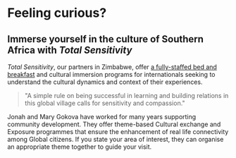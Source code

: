 # Feeling <span class="accent-color-main">curious?</span>

## Immerse yourself in the culture of Southern Africa with *Total Sensitivity*

*Total Sensitivity*, our partners in Zimbabwe, offer [a fully-staffed bed and breakfast](https://www.airbnb.com/rooms/34011719) and cultural immersion programs for internationals seeking to understand the cultural dynamics and context of their experiences.

> "A simple rule on being successful in learning and building relations in this global village calls for sensitivity and compassion."

Jonah and Mary Gokova have worked for many years supporting community development. They offer theme-based Cultural exchange and Exposure programmes that ensure the enhancement of real life connectivity among Global citizens. If you state your area of interest, they can organise an appropriate theme together to guide your visit.